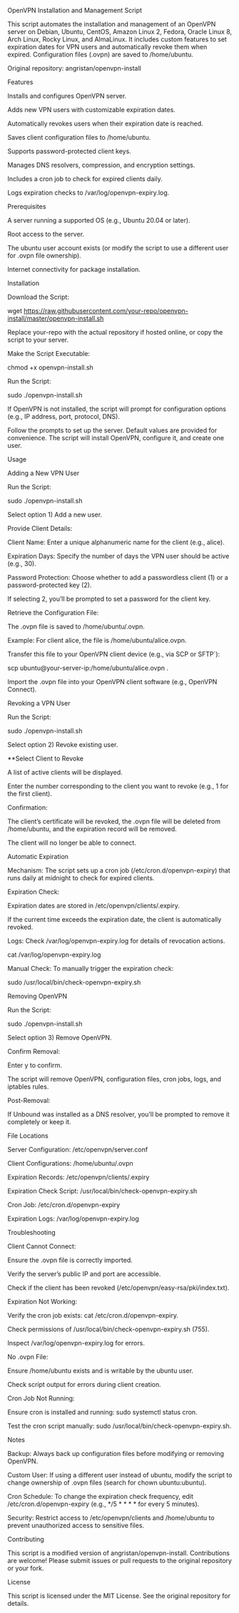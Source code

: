 OpenVPN Installation and Management Script

This script automates the installation and management of an OpenVPN server on Debian, Ubuntu, CentOS, Amazon Linux 2, Fedora, Oracle Linux 8, Arch Linux, Rocky Linux, and AlmaLinux. It includes custom features to set expiration dates for VPN users and automatically revoke them when expired. Configuration files (.ovpn) are saved to /home/ubuntu.

Original repository: angristan/openvpn-install

Features





Installs and configures OpenVPN server.



Adds new VPN users with customizable expiration dates.



Automatically revokes users when their expiration date is reached.



Saves client configuration files to /home/ubuntu.



Supports password-protected client keys.



Manages DNS resolvers, compression, and encryption settings.



Includes a cron job to check for expired clients daily.



Logs expiration checks to /var/log/openvpn-expiry.log.

Prerequisites





A server running a supported OS (e.g., Ubuntu 20.04 or later).



Root access to the server.



The ubuntu user account exists (or modify the script to use a different user for .ovpn file ownership).



Internet connectivity for package installation.

Installation





Download the Script:

wget https://raw.githubusercontent.com/your-repo/openvpn-install/master/openvpn-install.sh

Replace your-repo with the actual repository if hosted online, or copy the script to your server.



Make the Script Executable:

chmod +x openvpn-install.sh



Run the Script:

sudo ./openvpn-install.sh





If OpenVPN is not installed, the script will prompt for configuration options (e.g., IP address, port, protocol, DNS).



Follow the prompts to set up the server. Default values are provided for convenience. The script will install OpenVPN, configure it, and create one user.

Usage

Adding a New VPN User





Run the Script:

sudo ./openvpn-install.sh

Select option 1) Add a new user.



Provide Client Details:





Client Name: Enter a unique alphanumeric name for the client (e.g., alice).



Expiration Days: Specify the number of days the VPN user should be active (e.g., 30).



Password Protection: Choose whether to add a passwordless client (1) or a password-protected key (2).





If selecting 2, you’ll be prompted to set a password for the client key.



Retrieve the Configuration File:





The .ovpn file is saved to /home/ubuntu/<client-name>.ovpn.



Example: For client alice, the file is /home/ubuntu/alice.ovpn.



Transfer this file to your OpenVPN client device (e.g., via SCP or SFTP`):

scp ubuntu@your-server-ip:/home/ubuntu/alice.ovpn .



Import the .ovpn file into your OpenVPN client software (e.g., OpenVPN Connect).

Revoking a VPN User





Run the Script:

sudo ./openvpn-install.sh

Select option 2) Revoke existing user.



**Select Client to Revoke





A list of active clients will be displayed.



Enter the number corresponding to the client you want to revoke (e.g., 1 for the first client).



Confirmation:





The client’s certificate will be revoked, the .ovpn file will be deleted from /home/ubuntu, and the expiration record will be removed.



The client will no longer be able to connect.

Automatic Expiration





Mechanism: The script sets up a cron job (/etc/cron.d/openvpn-expiry) that runs daily at midnight to check for expired clients.



Expiration Check:





Expiration dates are stored in /etc/openvpn/clients/<client-name>.expiry.



If the current time exceeds the expiration date, the client is automatically revoked.



Logs: Check /var/log/openvpn-expiry.log for details of revocation actions.

cat /var/log/openvpn-expiry.log



Manual Check: To manually trigger the expiration check:

sudo /usr/local/bin/check-openvpn-expiry.sh

Removing OpenVPN





Run the Script:

sudo ./openvpn-install.sh

Select option 3) Remove OpenVPN.



Confirm Removal:





Enter y to confirm.



The script will remove OpenVPN, configuration files, cron jobs, logs, and iptables rules.



Post-Removal:





If Unbound was installed as a DNS resolver, you’ll be prompted to remove it completely or keep it.

File Locations





Server Configuration: /etc/openvpn/server.conf



Client Configurations: /home/ubuntu/<client-name>.ovpn



Expiration Records: /etc/openvpn/clients/<client-name>.expiry



Expiration Check Script: /usr/local/bin/check-openvpn-expiry.sh



Cron Job: /etc/cron.d/openvpn-expiry



Expiration Logs: /var/log/openvpn-expiry.log

Troubleshooting





Client Cannot Connect:





Ensure the .ovpn file is correctly imported.



Verify the server’s public IP and port are accessible.



Check if the client has been revoked (/etc/openvpn/easy-rsa/pki/index.txt).



Expiration Not Working:





Verify the cron job exists: cat /etc/cron.d/openvpn-expiry.



Check permissions of /usr/local/bin/check-openvpn-expiry.sh (755).



Inspect /var/log/openvpn-expiry.log for errors.



No .ovpn File:





Ensure /home/ubuntu exists and is writable by the ubuntu user.



Check script output for errors during client creation.



Cron Job Not Running:





Ensure cron is installed and running: sudo systemctl status cron.



Test the cron script manually: sudo /usr/local/bin/check-openvpn-expiry.sh.

Notes





Backup: Always back up configuration files before modifying or removing OpenVPN.



Custom User: If using a different user instead of ubuntu, modify the script to change ownership of .ovpn files (search for chown ubuntu:ubuntu).



Cron Schedule: To change the expiration check frequency, edit /etc/cron.d/openvpn-expiry (e.g., */5 * * * * for every 5 minutes).



Security: Restrict access to /etc/openvpn/clients and /home/ubuntu to prevent unauthorized access to sensitive files.

Contributing

This script is a modified version of angristan/openvpn-install. Contributions are welcome! Please submit issues or pull requests to the original repository or your fork.

License

This script is licensed under the MIT License. See the original repository for details.
